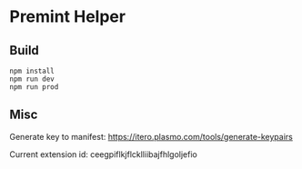 # Premint Helper

## Build

```
npm install
npm run dev
npm run prod
```

## Misc

Generate key to manifest: https://itero.plasmo.com/tools/generate-keypairs

Current extension id: ceegpiflkjflcklliibajfhlgoljefio
